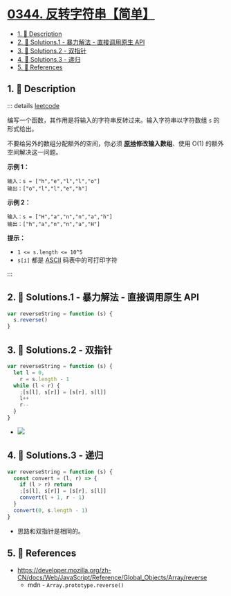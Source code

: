 # [0344. 反转字符串【简单】](https://github.com/Tdahuyou/TNotes.leetcode/tree/main/notes/0344.%20%E5%8F%8D%E8%BD%AC%E5%AD%97%E7%AC%A6%E4%B8%B2%E3%80%90%E7%AE%80%E5%8D%95%E3%80%91)

<!-- region:toc -->

- [1. 📝 Description](#1--description)
- [2. 🎯 Solutions.1 - 暴力解法 - 直接调用原生 API](#2--solutions1---暴力解法---直接调用原生-api)
- [3. 🎯 Solutions.2 - 双指针](#3--solutions2---双指针)
- [4. 🎯 Solutions.3 - 递归](#4--solutions3---递归)
- [5. 🔗 References](#5--references)

<!-- endregion:toc -->

## 1. 📝 Description

::: details [leetcode](https://leetcode.cn/problems/reverse-string/)

编写一个函数，其作用是将输入的字符串反转过来。输入字符串以字符数组 `s` 的形式给出。

不要给另外的数组分配额外的空间，你必须 **[原地](https://baike.baidu.com/item/原地算法)修改输入数组**、使用 O(1) 的额外空间解决这一问题。

**示例 1：**

```
输入：s = ["h","e","l","l","o"]
输出：["o","l","l","e","h"]
```

**示例 2：**

```
输入：s = ["H","a","n","n","a","h"]
输出：["h","a","n","n","a","H"]
```

**提示：**

- `1 <= s.length <= 10^5`
- `s[i]` 都是 [ASCII](https://baike.baidu.com/item/ASCII) 码表中的可打印字符

:::

## 2. 🎯 Solutions.1 - 暴力解法 - 直接调用原生 API

```js
var reverseString = function (s) {
  s.reverse()
}
```

## 3. 🎯 Solutions.2 - 双指针

```js
var reverseString = function (s) {
  let l = 0,
    r = s.length - 1
  while (l < r) {
    ;[s[l], s[r]] = [s[r], s[l]]
    l++
    r--
  }
}
```

- ![](https://cdn.jsdelivr.net/gh/tnotesjs/imgs@main/2024-11-16-20-17-45.png)

## 4. 🎯 Solutions.3 - 递归

```js
var reverseString = function (s) {
  const convert = (l, r) => {
    if (l > r) return
    ;[s[l], s[r]] = [s[r], s[l]]
    convert(l + 1, r - 1)
  }
  convert(0, s.length - 1)
}
```

- 思路和双指针是相同的。

## 5. 🔗 References

- https://developer.mozilla.org/zh-CN/docs/Web/JavaScript/Reference/Global_Objects/Array/reverse
  - mdn - `Array.prototype.reverse()`
